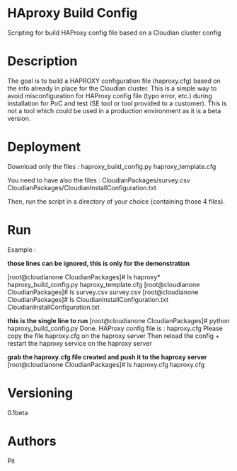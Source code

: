 # HAproxy Build Config
Scripting for build HAProxy config file based on a Cloudian cluster config

# Description
The goal is to build a HAPROXY configuration file (haproxy.cfg) based on the info already in place for the Cloudian cluster.
This is a simple way to avoid misconfiguration for HAProxy config file (typo error, etc.) during installation for PoC and test (SE tool or tool provided to a customer).
This is not a tool which could be used in a production environment as it is a beta version.

# Deployment
Download only the files :
  haproxy_build_config.py
  haproxy_template.cfg

You need to have also the files :
  CloudianPackages/survey.csv
  CloudianPackages/CloudianInstallConfiguration.txt

Then, run the script in a directory of your choice (containing those 4 files).

# Run
Example :

**those lines can be ignored, this is only for the demonstration**

[root@cloudianone CloudianPackages]# ls haproxy*
haproxy_build_config.py  haproxy_template.cfg
[root@cloudianone CloudianPackages]# ls survey.csv 
survey.csv
[root@cloudianone CloudianPackages]# ls CloudianInstallConfiguration.txt 
CloudianInstallConfiguration.txt

**this is the single line to run**
[root@cloudianone CloudianPackages]# python haproxy_build_config.py 
Done.
HAProxy config file is : haproxy.cfg
Please copy the file haproxy.cfg on the haproxy server
Then reload the config + restart the haproxy service on the haproxy server

**grab the haproxy.cfg file created and push it to the haproxy server**
[root@cloudianone CloudianPackages]# ls haproxy.cfg 
haproxy.cfg

# Versioning
0.1beta

# Authors
Pit
